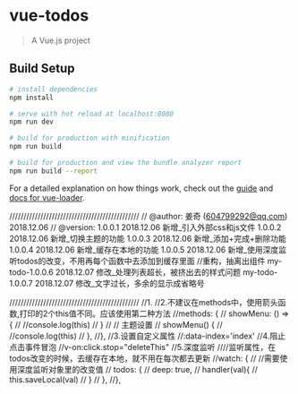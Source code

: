 # vue-todos

> A Vue.js project

## Build Setup

``` bash
# install dependencies
npm install

# serve with hot reload at localhost:8080
npm run dev

# build for production with minification
npm run build

# build for production and view the bundle analyzer report
npm run build --report
```

For a detailed explanation on how things work, check out the [guide](http://vuejs-templates.github.io/webpack/) and [docs for vue-loader](http://vuejs.github.io/vue-loader).


//////////////////////////////////////////////
//	@author: 姜奇 (604799292@qq.com) 2018.12.06
//	@version: 1.0.0.1  2018.12.06   新增_引入外部css和js文件
			  1.0.0.2  2018.12.06   新增_切换主题的功能
			  1.0.0.3  2018.12.06   新增_添加+完成+删除功能
			  1.0.0.4  2018.12.06   新增_缓存在本地的功能
			  1.0.0.5  2018.12.06   新增_使用深度监听todos的改变，不用再每个函数中去添加到缓存里面
			  //重构，抽离出组件
			  my-todo-1.0.0.6  2018.12.07   修改_处理列表超长，被挤出去的样式问题
			  my-todo-1.0.0.7  2018.12.07   修改_文字过长，多余的显示成省略号
				

//////////////////////////////////////////////
//1.<!--组件中template，最外层只能由一个标签包裹-->
//2.不建议在methods中，使用箭头函数,打印的2个this值不同。应该使用第二种方法
//methods: {
//	showMenu: () => {
//		//console.log(this)
//	}
//	// 主题设置
//	showMenu() {
//		//console.log(this)
//	},
//},
//3.设置自定义属性
//:data-index='index'
//4.阻止点击事件冒泡
//v-on:click.stop="deleteThis"
//5.深度监听
////监听属性，在todos改变的时候，去缓存在本地，就不用在每次都去更新
//watch: {
//		//需要使用深度监听对象里的改变值
//		todos: {
//	    deep: true,
//	    handler(val){
//	        this.saveLocal(val)
//	    }
//	  },
//},